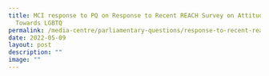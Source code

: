 ```yaml
---
title: MCI response to PQ on Response to Recent REACH Survey on Attitudes
  Towards LGBTQ
permalink: /media-centre/parliamentary-questions/response-to-recent-reach-survery-on-attitudes-towardss-lgbtq/
date: 2022-05-09
layout: post
description: ""
image: ""
---
```

